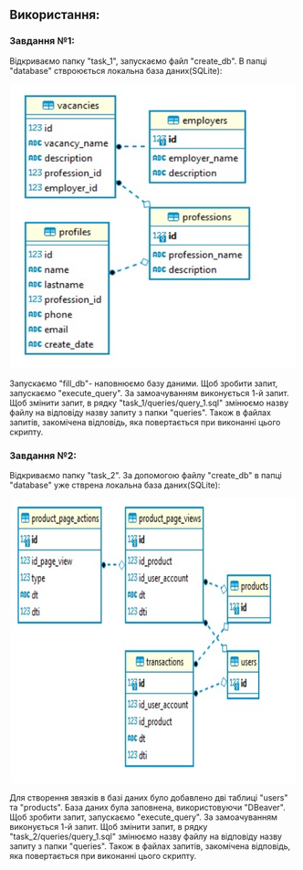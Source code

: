 ## Використання:

### Завдання №1:
Відкриваємо папку "task_1", запускаємо файл "create_db". В папці "database" ствроюється локальна база даних(SQLite):
<p align="center">
      <img src="images\table_1.jpg" width="500", height="500">
</p>
Запускаємо "fill_db"- наповнюємо базу даними.
Щоб зробити запит, запускаємо "execute_query". За замоачуванням виконується 1-й запит. Щоб змінити запит, в рядку "task_1/queries/query_1.sql" змінюємо назву файлу на відповіду назву запиту з папки "queries". Також в файлах запитів, закомічена відповідь, яка повертається при виконанні цього скрипту.

### Завдання №2:
Відкриваємо папку "task_2". За допомогою файлу "create_db" в папці "database" уже стврена локальна база даних(SQLite):
<p align="center">
      <img src="images\table_2.jpg" width="500", height="500">
</p>
Для створення звязків в базі даних було добавлено дві таблиці "users" та "products". База даних була заповнена, використовуючи "DBeaver".
Щоб зробити запит, запускаємо "execute_query". За замоачуванням виконується 1-й запит. Щоб змінити запит, в рядку "task_2/queries/query_1.sql" змінюємо назву файлу на відповіду назву запиту з папки "queries". Також в файлах запитів, закомічена відповідь, яка повертається при виконанні цього скрипту.